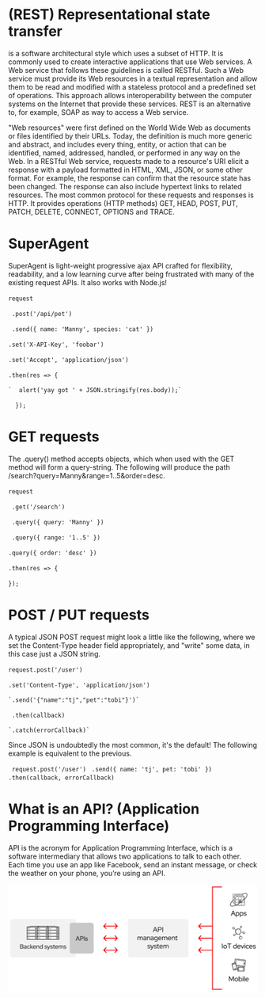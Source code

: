 # (REST)  Representational state transfer 
is a software architectural style which uses a subset of HTTP. It is commonly used to create interactive applications that use Web services. A Web service that follows these guidelines is called RESTful. Such a Web service must provide its Web resources in a textual representation and allow them to be read and modified with a stateless protocol and a predefined set of operations. This approach allows interoperability between the computer systems on the Internet that provide these services. REST is an alternative to, for example, SOAP as way to access a Web service.

"Web resources" were first defined on the World Wide Web as documents or files identified by their URLs. Today, the definition is much more generic and abstract, and includes every thing, entity, or action that can be identified, named, addressed, handled, or performed in any way on the Web. In a RESTful Web service, requests made to a resource's URI elicit a response with a payload formatted in HTML, XML, JSON, or some other format. For example, the response can confirm that the resource state has been changed. The response can also include hypertext links to related resources. The most common protocol for these requests and responses is HTTP. It provides operations (HTTP methods) GET, HEAD, POST, PUT, PATCH, DELETE, CONNECT, OPTIONS and TRACE.


# SuperAgent
SuperAgent is light-weight progressive ajax API crafted for flexibility, readability, and a low learning curve after being frustrated with many of the existing request APIs. It also works with Node.js!

 `request`

  ` .post('/api/pet')`

  ` .send({ name: 'Manny', species: 'cat' })`

   `.set('X-API-Key', 'foobar')`

   `.set('Accept', 'application/json')`

   `.then(res => {`

    `  alert('yay got ' + JSON.stringify(res.body));`

 `  });`


 # GET requests
The .query() method accepts objects, which when used with the GET method will form a query-string. The following will produce the path /search?query=Manny&range=1..5&order=desc.

 `request`

  ` .get('/search')`

  ` .query({ query: 'Manny' })`

  ` .query({ range: '1..5' })`

   `.query({ order: 'desc' })`

   `.then(res => {`

   `});`

# POST / PUT requests
A typical JSON POST request might look a little like the following, where we set the Content-Type header field appropriately, and "write" some data, in this case just a JSON string.

  `request.post('/user')`

  `.set('Content-Type', 'application/json')`

    `.send('{"name":"tj","pet":"tobi"}')`

   ` .then(callback)`

    `.catch(errorCallback)`

Since JSON is undoubtedly the most common, it's the default! The following example is equivalent to the previous.

 ` request.post('/user')`
   ` .send({ name: 'tj', pet: 'tobi' })`
    `.then(callback, errorCallback)`

# What is an API? (Application Programming Interface)
API is the acronym for Application Programming Interface, which is a software intermediary that allows two applications to talk to each other. Each time you use an app like Facebook, send an instant message, or check the weather on your phone, you’re using an API.


![Pic](API-page-graphic.png)